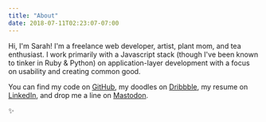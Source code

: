 ```yaml
---
title: "About"
date: 2018-07-11T02:23:07-07:00
---
```


Hi, I'm Sarah! I'm a freelance web developer, artist, plant mom, and tea enthusiast. I work primarily with a Javascript stack (though I've been known to tinker in Ruby & Python) on application-layer development with a focus on usability and creating common good.

You can find my code on [GitHub](http://github.com/burgundyshark/), my doodles on [Dribbble](https://dribbble.com/burgundyshark), my resume on [LinkedIn](https://www.linkedin.com/in/sarah-robin/), and drop me a line on [Mastodon](https://lgbt.io/@burgundyshark).

✨
